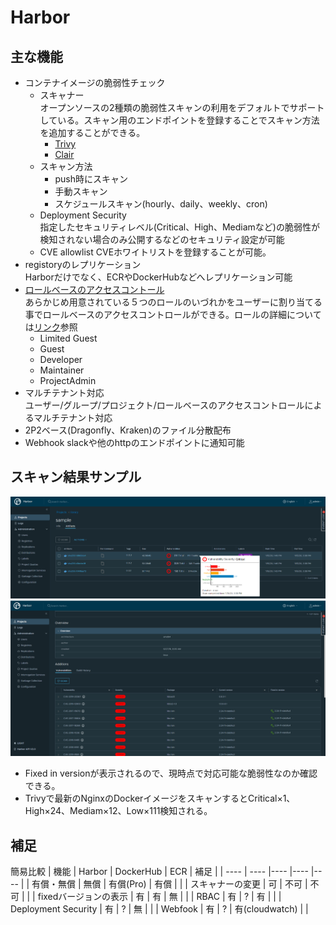 # Harbor

## 主な機能
* コンテナイメージの脆弱性チェック  
  * スキャナー  
オープンソースの2種類の脆弱性スキャンの利用をデフォルトでサポートしている。スキャン用のエンドポイントを登録することでスキャン方法を追加することができる。
    * [Trivy](https://github.com/aquasecurity/trivy)
    * [Clair](https://github.com/quay/clair)
  * スキャン方法  
    * push時にスキャン
    * 手動スキャン
    * スケジュールスキャン(hourly、daily、weekly、cron)  
  * Deployment Security  
    指定したセキュリティレベル(Critical、High、Mediamなど)の脆弱性が検知されない場合のみ公開するなどのセキュリティ設定が可能
  * CVE allowlist
    CVEホワイトリストを登録することが可能。
* registoryのレプリケーション  
Harborだけでなく、ECRやDockerHubなどへレプリケーション可能
* [ロールベースのアクセスコントール](https://goharbor.io/docs/2.1.0/administration/managing-users/)  
  あらかじめ用意されている５つのロールのいづれかをユーザーに割り当てる事でロールベースのアクセスコントロールができる。ロールの詳細については[リンク](https://goharbor.io/docs/2.1.0/administration/managing-users/)参照
  * Limited Guest
  * Guest
  * Developer
  * Maintainer
  * ProjectAdmin
* マルチテナント対応  
ユーザー/グループ/プロジェクト/ロールベースのアクセスコントロールによるマルチテナント対応
* 2P2ベース(Dragonfly、Kraken)のファイル分散配布
* Webhook
  slackや他のhttpのエンドポイントに通知可能

## スキャン結果サンプル
![scan1](./harbor-scan1.png )
![scan2](./harbor-scan2.png )
* Fixed in versionが表示されるので、現時点で対応可能な脆弱性なのか確認できる。
* Trivyで最新のNginxのDockerイメージをスキャンするとCritical×1、High×24、Mediam×12、Low×111検知される。

## 補足
簡易比較
|  機能  |  Harbor  |  DockerHub  |  ECR  | 補足 |
| ---- | ---- |---- |---- |---- |
| 有償・無償  |  無償  | 有償(Pro) | 有償 | |
| スキャナーの変更  | 可 | 不可 | 不可 | |
| fixedバージョンの表示  |  有  | 有 | 無 | |
| RBAC  | 有 | ? | 有 | |
| Deployment Security  | 有 | ? | 無 | |
| Webfook  | 有 | ? | 有(cloudwatch) | |

